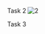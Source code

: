 Task 2
                        ![2](https://user-images.githubusercontent.com/36985894/199087175-54594555-6cd2-405e-94d0-4b80d04b7ef7.PNG)

Task 3
